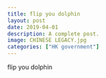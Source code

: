 ```yaml
---
title: flip you dolphin
layout: post
date: 2019-04-01
description: A complete post.
image: CHINESE LEGACY.jpg
categories: ["HK government"] 
---
```



flip you dolphin    